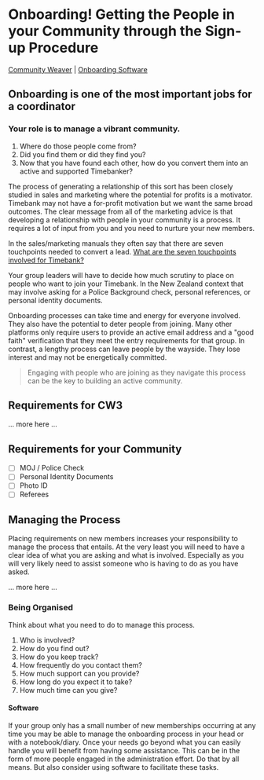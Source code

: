 # Onboarding! Getting the People in your Community through the Sign-up Procedure

[Community Weaver](https://fyodorovich.github.io/Timebank-Toolkit/CommunityWeaver.html) | [Onboarding Software](https://fyodorovich.github.io/Timebank-Toolkit/OnboardingSoftware.html) 

## Onboarding is one of the most important jobs for a coordinator

### Your role is to manage a vibrant community. 
1. Where do those people come from? 
2. Did you find them or did they find you? 
3. Now that you have found each other, how do you convert them into an active and supported Timebanker?

The process of generating a relationship of this sort has been closely studied in sales and marketing where the potential for profits is a motivator. Timebank may not have a for-profit motivation but we want the same broad outcomes. The clear message from all of the marketing advice is that developing a relationship with people in your community is a process. It requires a lot of input from you and you need to nurture your new members. 

In the sales/marketing manuals they often say that there are seven touchpoints needed to convert a lead. [What are the seven touchpoints involved for Timebank?](signup.html)

  



Your group leaders will have to decide how much scrutiny to place on people who want to join your Timebank. In the New Zealand context that may involve asking for a Police Background check, personal references, or personal identity documents. 

Onboarding processes can take time and energy for everyone involved. They also have the potential to deter people from joining. Many other platforms only require users to provide an active email address and a "good faith" verification that they meet the entry requirements for that group. In contrast, a lengthy process can leave people by the wayside. They lose interest and may not be energetically committed. 

> Engaging with people who are joining as they navigate this process can be the key to building an active community.

## Requirements for CW3
... more here ...

## Requirements for your Community
- [ ] MOJ / Police Check
- [ ] Personal Identity Documents
- [ ] Photo ID
- [ ] Referees

## Managing the Process

Placing requirements on new members increases your responsibility to manage the process that entails. At the very least you will need to have a clear idea of what you are asking and what is involved. Especially as you will very likely need to assist someone who is having to do as you have asked.

... more here ...

### Being Organised
Think about what you need to do to manage this process. 
1. Who is involved?
2. How do you find out?
3. How do you keep track?
4. How frequently do you contact them?
5. How much support can you provide?
6. How long do you expect it to take? 
7. How much time can you give?


#### Software 
If your group only has a small number of new memberships occurring at any time you may be able to manage the onboarding process in your head or with a notebook/diary. Once your needs go beyond what you can easily handle you will benefit from having some assistance. This can be in the form of more people engaged in the administration effort. Do that by all means. But also consider using software to facilitate these tasks. 

